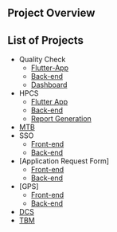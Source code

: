 ## Project Overview

## List of Projects
- Quality Check
  - [Flutter-App](https://github.com/tieindia/qc_app)
  - [Back-end](https://github.com/tieindia/Toyota-API-Codebase)
  - [Dashboard](https://github.com/tieindia/QC-Dashboard)
- HPCS
  - [Flutter App]()
  - [Back-end](https://github.com/tieindia/Toyota-Codebase-HPCS-MobileApp)
  - [Report Generation](https://github.com/tieindia/Report-Generation)
- [MTB](https://github.com/tieindia/mtb)
- SSO
  - [Front-end](https://github.com/tieindia/SSO-frontend)
  - [Back-end](https://github.com/tieindia/SSO-backend)
- [Application Request Form]
  - [Front-end](https://github.com/tieindia/Application-Request-Frontend)
  - [Back-end](https://github.com/tieindia/Application-Request-Backend)
- [GPS]
  - [Front-end](https://github.com/tieindia/GPS-Information-Sheet-Frontend)
  - [Back-end](https://github.com/tieindia/GPS-Information-Sheet-Backend)
- [DCS](https://github.com/tieindia/dcs)
- [TBM](https://github.com/tieindia/tbm)

<!--

**Here are some ideas to get you started:**

🙋‍♀️ A short introduction - what is your organization all about?
🌈 Contribution guidelines - how can the community get involved?
👩‍💻 Useful resources - where can the community find your docs? Is there anything else the community should know?
🍿 Fun facts - what does your team eat for breakfast?
🧙 Remember, you can do mighty things with the power of [Markdown](https://docs.github.com/github/writing-on-github/getting-started-with-writing-and-formatting-on-github/basic-writing-and-formatting-syntax)
-->
